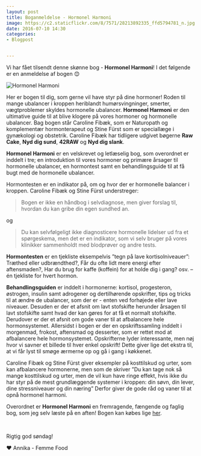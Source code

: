 ```yaml
---
layout: post
title: Boganmeldelse - Hormonel Harmoni
image: https://c2.staticflickr.com/8/7571/28213892335_ffd5794781_n.jpg
date: 2016-07-10 14:30
categories:
- Blogpost


---
```


Vi har fået tilsendt denne skønne bog - **Hormonel Harmoni**! I det følgende er en anmeldelse af bogen 😊



![Hormonel Harmoni](https://c2.staticflickr.com/8/7571/28213892335_ffd5794781_z.jpg) 



Her er bogen til dig, som gerne vil have styr på dine hormoner! Roden til mange ubalancer i kroppen heriblandt humørsvingninger, smerter, vægtproblemer skyldes hormonelle ubalancer. **Hormonel Harmoni** er den ultimative guide til at blive klogere på vores hormoner og hormonelle ubalancer.Bag bogen står Caroline Fibæk, som er Naturopath og komplementær hormonterapeut og Stine Fürst som er speciallæge i gynækologi og obstetrik. Caroline Fibæk har tidligere udgivet bøgerne **Raw Cake**, **Nyd dig sund**, **42RAW** og **Nyd dig slank**. **Hormonel Harmoni** er en velskrevet og letlæselig bog, som overordnet er inddelt i tre; en introduktion til vores hormoner og primære årsager til hormonelle ubalancer, en hormontest samt en behandlingsguide til at få bugt med de hormonelle ubalancer.Hormontesten er en indikator på, om og hvor der er hormonelle balancer i kroppen. Caroline Fibæk og Stine Fürst understreger: 

>Bogen er ikke en håndbog i selvdiagnose, men giver forslag til, hvordan du kan gribe din egen sundhed an.

og 

>Du kan selvfølgeligt ikke diagnosticere hormonelle lidelser ud fra et spørgeskema, men det er en indikator, som vi selv bruger på vores klinikker sammenholdt med blodprøver og andre tests.**Hormontesten** er en tjekliste eksempelvis ”tegn på lave kortisolniveauer”: Træthed eller udbrændthed?, Får du ofte lidt mere energi efter aftensmaden?, Har du brug for kaffe (koffein) for at holde dig i gang? osv. – én tjekliste for hvert hormon. **Behandlingsguiden** er inddelt i hormonerne: kortisol, progesteron, østrogen, insulin samt adrogener og dertilhørende opskrifter, tips og tricks til at ændre de ubalancer, som der er - enten ved forhøjede eller lave niveauer. Desuden er der et afsnit om lavt stofskifte herunder årsagen til lavt stofskifte samt hvad der kan gøres for at få et normalt stofskifte.Derudover er der et afsnit om gode vaner til at afbalancere hele hormonsystemet. Allersidst i bogen er der en opskriftssamling inddelt i morgenmad, frokost, aftensmad og desserter, som er rettet mod at afbalancere hele hormonsystemet. Opskrifterne lyder interessante, men nøj hvor vi savner et billede til hver enkel opskrift! Dette giver lige det ekstra til, at vi får lyst til smøge ærmerne op og gå i gang i køkkenet.Caroline Fibæk og Stine Fürst giver eksempler på kosttilskud og urter, som kan afbalancere hormonerne, men som de skriver ”Du kan tage nok så mange kosttilskud og urter, men de vil kun have ringe effekt, hvis ikke du har styr på de mest grundlæggende systemer i kroppen: din søvn, din lever, dine stressniveauer og din næring” Derfor giver de gode råd og vaner til at opnå hormonel harmoni.Overordnet er **Hormonel Harmoni** en fremragende, fængende og faglig bog, som jeg selv læste på en aften! Bogen kan købes lige [her](http://www.greengoddess.dk/butik/boeger-til-gudinder/hormonel-harmoni/). 

Rigtig god søndag! 

 ❤️ Annika - Femme Food
























